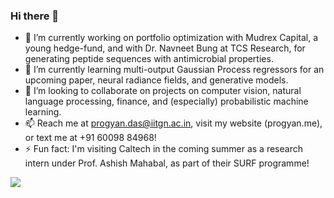 ### Hi there 👋

- 🔭 I’m currently working on portfolio optimization with Mudrex Capital, a young hedge-fund, and with Dr. Navneet Bung at TCS Research, for generating peptide sequences with antimicrobial properties. 
- 🌱 I’m currently learning multi-output Gaussian Process regressors for an upcoming paper, neural radiance fields, and generative models.
- 👯 I’m looking to collaborate on projects on computer vision, natural language processing, finance, and (especially) probabilistic machine learning.
- 📫 Reach me at progyan.das@iitgn.ac.in, visit my website (progyan.me), or text me at +91 60098 84968!
- ⚡ Fun fact: I'm visiting Caltech in the coming summer as a research intern under Prof. Ashish Mahabal, as part of their SURF programme! 

![](https://komarev.com/ghpvc/?username=your-github-username)
